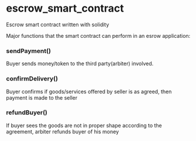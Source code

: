 # escrow_smart_contract
Escrow smart contract written with solidity

Major functions that the smart contract can perform in an esrow application:


### sendPayment()
 Buyer sends money/token to the third party(arbiter) involved.
### confirmDelivery()
 Buyer confirms if goods/services offered by seller is as agreed, then payment is made to the seller
### refundBuyer()
 If buyer sees the goods are not in proper shape according to the agreement, arbiter refunds buyer of his money
